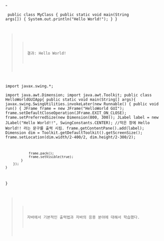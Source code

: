 -<pre><code>
public class MyClass {
    public static void main(String args[]) {
        System.out.println("Hello World!");
    }
}

>>결과: Hello World!

import javax.swing.*;   
import java.awt.Dimension;
import java.awt.Toolkit;
public class HelloWorldGUIApp{
    public static void main(String[] args){
        javax.swing.SwingUtilities.invokeLater(new Runnable() {
            public void run() {
                JFrame frame = new JFrame("HelloWorld GUI");
                frame.setDefaultCloseOperation(JFrame.EXIT_ON_CLOSE);
                frame.setPreferredSize(new Dimension(800, 300));
                JLabel label = new JLabel("Hello World!!", SwingConstants.CENTER); //작은 창에 Hello World!! 라는 문구를 출력 시킴.
                frame.getContentPane().add(label);
                Dimension dim = Toolkit.getDefaultToolkit().getScreenSize();
                frame.setLocation(dim.width/2-400/2, dim.height/2-300/2);
                
                frame.pack();
                frame.setVisible(true);
            }
        });
    }
}

>> 자바에서 기본적인 출력법과 자바의 응용 분야에 대해서 학습했다.